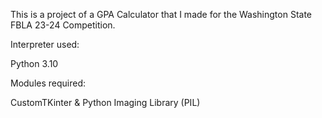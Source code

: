 This is a project of a GPA Calculator that I made for the Washington State FBLA 23-24 Competition.

Interpreter used:

Python 3.10

Modules required:

CustomTKinter
& Python Imaging Library (PIL)


